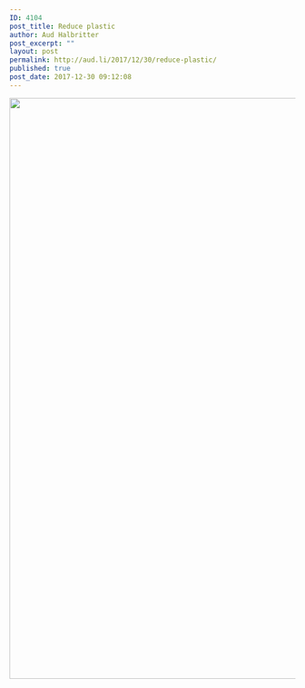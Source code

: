 ```yaml
---
ID: 4104
post_title: Reduce plastic
author: Aud Halbritter
post_excerpt: ""
layout: post
permalink: http://aud.li/2017/12/30/reduce-plastic/
published: true
post_date: 2017-12-30 09:12:08
---
```

<a href="http://aud.li/wp-content/uploads/2017/12/Image-1.jpg"><img class="alignnone size-large wp-image-4105" src="http://aud.li/wp-content/uploads/2017/12/Image-1-791x1024.jpg" alt="" width="791" height="1024" /></a>
